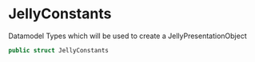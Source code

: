 # JellyConstants

Datamodel Types which will be used to create a JellyPresentationObject

``` swift
public struct JellyConstants 
```
